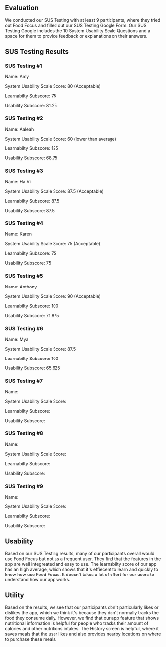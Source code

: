 ## Evaluation
We conducted our SUS Testing with at least 9 participants, where they tried out Food Focus and filled out our SUS Testing Google Form. Our SUS Testing Google includes the 10 System Usability Scale Questions and a space for them to provide feedback or explanations on their answers.

## SUS Testing Results

### SUS Testing #1

Name: Amy

System Usability Scale Score: 80 (Acceptable)

Learnabilty Subscore: 75

Usability Subscore: 81.25

### SUS Testing #2

Name: Aaleah

System Usability Scale Score: 60 (lower than average)

Learnabilty Subscore: 125

Usability Subscore: 68.75

### SUS Testing #3

Name: Ha Vi

System Usability Scale Score: 87.5 (Acceptable)

Learnabilty Subscore: 87.5

Usability Subscore: 87.5

### SUS Testing #4

Name: Karen

System Usability Scale Score: 75 (Acceptable)

Learnabilty Subscore: 75

Usability Subscore: 75

### SUS Testing #5

Name: Anthony

System Usability Scale Score: 90 (Acceptable)

Learnabilty Subscore: 100

Usability Subscore: 71.875

### SUS Testing #6

Name: Mya

System Usability Scale Score: 87.5

Learnabilty Subscore: 100

Usability Subscore: 65.625

### SUS Testing #7

Name:

System Usability Scale Score:

Learnabilty Subscore:

Usability Subscore:

### SUS Testing #8

Name:

System Usability Scale Score:

Learnabilty Subscore:

Usability Subscore:

### SUS Testing #9

Name:

System Usability Scale Score:

Learnabilty Subscore:

Usability Subscore:

## Usability 
Based on our SUS Testing results, many of our participants overall would use Food Focus but not as a frequent user. They find that the features in the app are well integreated and easy to use. The learnabilty score of our app has an high average, which shows that it's effiecent to learn and quickly to know how use Food Focus. It doesn't takes a lot of effort for our users to understand how our app works. 

## Utility
Based on the results, we see that our participants don't particularly likes or dislikes the app, which we think it's because they don't normally tracks the food they consume daily. However, we find that our app feature that shows nutritional information is helpful for people who tracks their amount of calories and other nutritions intakes. The History screen is helpful, where it saves meals that the user likes and also provides nearby locations on where to purchase these meals.
